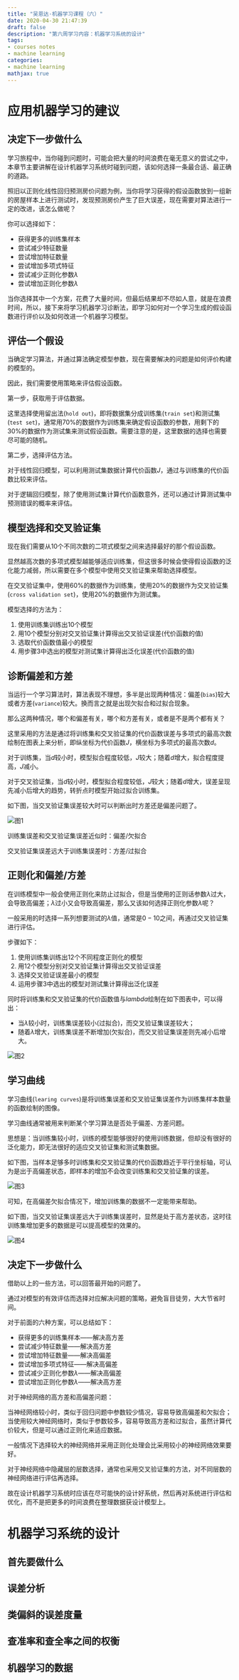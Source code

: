 ```yaml
---
title: "吴恩达·机器学习课程（六）"
date: 2020-04-30 21:47:39
draft: false
description: "第六周学习内容：机器学习系统的设计"
tags: 
- courses notes
- machine learning
categories: 
- machine learning
mathjax: true
---
```


# 应用机器学习的建议

## 决定下一步做什么

学习旅程中，当你碰到问题时，可能会把大量的时间浪费在毫无意义的尝试之中，本章节主要讲解在设计机器学习系统时碰到问题，该如何选择一条最合适、最正确的道路。

照旧以正则化线性回归预测房价问题为例，当你将学习获得的假设函数放到一组新的房屋样本上进行测试时，发现预测房价产生了巨大误差，现在需要对算法进行一定的改进，该怎么做呢？

你可以选择如下：

- 获得更多的训练集样本
- 尝试减少特征数量
- 尝试增加特征数量
- 尝试增加多项式特征
- 尝试减少正则化参数$\lambda$
- 尝试增加正则化参数$\lambda$

当你选择其中一个方案，花费了大量时间，但最后结果却不尽如人意，就是在浪费时间，所以，接下来将学习机器学习诊断法，即学习如何对一个学习生成的假设函数进行评价以及如何改进一个机器学习模型。

## 评估一个假设

当确定学习算法，并通过算法确定模型参数，现在需要解决的问题是如何评价构建的模型的。

因此，我们需要使用策略来评估假设函数。

第一步，获取用于评估数据。

这里选择使用留出法(`hold out`)，即将数据集分成训练集(`train set`)和测试集(`test set`)，通常用70%的数据作为训练集来确定假设函数的参数，用剩下的30%的数据作为测试集来测试假设函数。需要注意的是，这里数据的选择也需要尽可能的随机。

第二步，选择评估方法。

对于线性回归模型，可以利用测试集数据计算代价函数$J$，通过与训练集的代价函数比较来评估。

对于逻辑回归模型，除了使用测试集计算代价函数意外，还可以通过计算测试集中预测错误的概率来评估。

## 模型选择和交叉验证集

现在我们需要从10个不同次数的二项式模型之间来选择最好的那个假设函数。

显然越高次数的多项式模型越能够适应训练集，但这很多时候会使得假设函数的泛化能力减弱，所以需要在多个模型中使用交叉验证集来帮助选择模型。

在交叉验证集中，使用60%的数据作为训练集，使用20%的数据作为交叉验证集(`cross validation set`)，使用20%的数据作为测试集。

模型选择的方法为：

1. 使用训练集训练出10个模型
2. 用10个模型分别对交叉验证集计算得出交叉验证误差(代价函数的值)
3. 选取代价函数值最小的模型
4. 用步骤3中选出的模型对测试集计算得出泛化误差(代价函数的值)

## 诊断偏差和方差

当运行一个学习算法时，算法表现不理想，多半是出现两种情况：偏差(`bias`)较大或者方差(`variance`)较大。换而言之就是出现欠拟合和过拟合现象。

那么这两种情况，哪个和偏差有关，哪个和方差有关，或者是不是两个都有关？

这里采用的方法是通过将训练集和交叉验证集的代价函数误差与多项式的最高次数绘制在图表上来分析，即纵坐标为代价函数$J$，横坐标为多项式的最高次数$d$。

对于训练集，当$d$较小时，模型拟合程度较低，$J$较大；随着$d$增大，拟合程度提高，$J$减小。

对于交叉验证集，当$d$较小时，模型拟合程度较低，$J$较大；随着$d$增大，误差呈现先减小后增大的趋势，转折点时模型开始过拟合训练集。

如下图，当交叉验证集误差较大时可以判断出时方差还是偏差问题了。

![图1](/images/Machine_Learning_Lecture6_1.png)

训练集误差和交叉验证集误差近似时：偏差/欠拟合

交叉验证集误差远大于训练集误差时：方差/过拟合

## 正则化和偏差/方差

在训练模型中一般会使用正则化来防止过拟合，但是当使用的正则话参数$\lambda$过大，会导致高偏差；$\lambda$过小又会导致高偏差，那么又该如何选择正则化参数$\lambda$呢？

一般采用的时选择一系列想要测试的$\lambda$值，通常是$0-10$之间，再通过交叉验证集进行评估。

步骤如下：

1. 使用训练集训练出12个不同程度正则化的模型
2. 用12个模型分别对交叉验证集计算得出交叉验证误差
3. 选择交叉验证误差最小的模型
4. 运用步骤3中选出的模型对测试集计算得出泛化误差

同时将训练集和交叉验证集的代价函数值与$lambda$绘制在如下图表中，可以得出：

- 当$\lambda$较小时，训练集误差较小(过拟合)，而交叉验证集误差较大；
- 随着$\lambda$增大，训练集误差不断增加(欠拟合)，而交叉验证集误差则先减小后增大。

![图2](/images/Machine_Learning_Lecture6_2.png)

## 学习曲线

学习曲线(`learing curves`)是将训练集误差和交叉验证集误差作为训练集样本数量的函数绘制的图像。

学习曲线通常被用来判断某个学习算法是否处于偏差、方差问题。

思想是：当训练集较小时，训练的模型能够很好的使用训练数据，但却没有很好的泛化能力，即无法很好的适应交叉验证集和测试集数据。

如下图，当样本足够多时训练集和交叉验证集的代价函数趋近于平行坐标轴，可认为是出于高偏差状态，即样本的增加不会改变训练集和交叉验证集的误差。

![图3](/images/Machine_Learning_Lecture6_3.png)

可知，在高偏差欠拟合情况下，增加训练集的数据不一定能带来帮助。

如下图，当交叉验证集误差远大于训练集误差时，显然是处于高方差状态，这时往训练集增加更多的数据是可以提高模型的效果的。


![图4](/images/Machine_Learning_Lecture6_4.png)

## 决定下一步做什么

借助以上的一些方法，可以回答最开始的问题了。

通过对模型的有效评估而选择对应解决问题的策略，避免盲目徒劳，大大节省时间。

对于前面的六种方案，可以总结如下：

- 获得更多的训练集样本——解决高方差
- 尝试减少特征数量——解决高方差
- 尝试增加特征数量——解决高偏差
- 尝试增加多项式特征——解决高偏差
- 尝试减少正则化参数$\lambda$——解决高偏差
- 尝试增加正则化参数$\lambda$——解决高方差

对于神经网络的高方差和高偏差问题：

当神经网络较小时，类似于回归问题中参数较少情况，容易导致高偏差和欠拟合；当使用较大神经网络时，类似于参数较多，容易导致高方差和过拟合，虽然计算代价较大，但是可以通过正则化来适应数据。

一般情况下选择较大的神经网络并采用正则化处理会比采用较小的神经网络效果要好。

对于神经网络中隐藏层的层数选择，通常也采用交叉验证集的方法，对不同层数的神经网络进行评估再选择。

故在设计机器学习系统时应该在尽可能快的设计好系统，然后再对系统进行评估和优化，而不是把更多的时间浪费在整理数据获设计模型上。

# 机器学习系统的设计

## 首先要做什么

## 误差分析

## 类偏斜的误差度量

## 查准率和查全率之间的权衡

## 机器学习的数据

